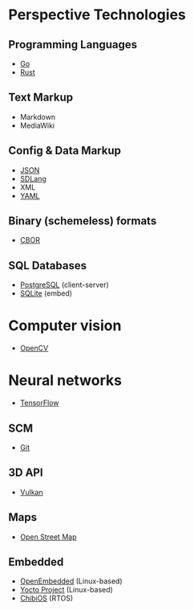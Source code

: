 Perspective Technologies
========================

Programming Languages
---------------------

+ [Go](https://golang.org)
+ [Rust](https://rust-lang.org)


Text Markup
-----------

+ Markdown
+ MediaWiki


Config & Data Markup
--------------------

+ [JSON](http://json.org)
+ [SDLang](http://sdlang.org)
+ XML
+ [YAML](http://yaml.org)


Binary (schemeless) formats
---------------------------

+ [CBOR](http://cbor.io)


SQL Databases
-------------

+ [PostgreSQL](http://postgresql.org) (client-server)
+ [SQLite](https://sqlite.org) (embed)

Computer vision
===============

+ [OpenCV](http://opencv.org)


Neural networks
===============

+ [TensorFlow](tensorflow.org)

SCM
---
+ [Git](https://git-scm.com)


3D API
------

+ [Vulkan](https://khronos.org/vulkan/)



Maps
----

+ [Open Street Map](https://openstreetmap.org)


Embedded
--------
+ [OpenEmbedded](http://openembedded.org) (Linux-based)
+ [Yocto Project](https://yoctoproject.org) (Linux-based)
+ [ChibiOS](http://chibios.org) (RTOS)

